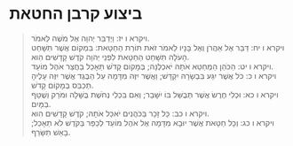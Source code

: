 # ביצוע קרבן החטאת

> ויקרא ו יז: וַיְדַבֵּר יְהוָה אֶל מֹשֶׁה לֵּאמֹר.  
> ויקרא ו יח: דַּבֵּר אֶל אַהֲרֹן וְאֶל בָּנָיו לֵאמֹר זֹאת תּוֹרַת הַחַטָּאת:  בִּמְקוֹם אֲשֶׁר תִּשָּׁחֵט הָעֹלָה תִּשָּׁחֵט הַחַטָּאת לִפְנֵי יְהוָה קֹדֶשׁ קָדָשִׁים הִוא.  
> ויקרא ו יט: הַכֹּהֵן הַמְחַטֵּא אֹתָהּ יֹאכְלֶנָּה; בְּמָקוֹם קָדֹשׁ תֵּאָכֵל בַּחֲצַר אֹהֶל מוֹעֵד.  
> ויקרא ו כ: כֹּל אֲשֶׁר יִגַּע בִּבְשָׂרָהּ יִקְדָּשׁ; וַאֲשֶׁר יִזֶּה מִדָּמָהּ עַל הַבֶּגֶד אֲשֶׁר יִזֶּה עָלֶיהָ תְּכַבֵּס בְּמָקוֹם קָדֹשׁ.  
> ויקרא ו כא: וּכְלִי חֶרֶשׂ אֲשֶׁר תְּבֻשַּׁל בּוֹ יִשָּׁבֵר; וְאִם בִּכְלִי נְחֹשֶׁת בֻּשָּׁלָה וּמֹרַק וְשֻׁטַּף בַּמָּיִם.  
> ויקרא ו כב: כָּל זָכָר בַּכֹּהֲנִים יֹאכַל אֹתָהּ; קֹדֶשׁ קָדָשִׁים הִוא.  
> ויקרא ו כג: וְכָל חַטָּאת אֲשֶׁר יוּבָא מִדָּמָהּ אֶל אֹהֶל מוֹעֵד לְכַפֵּר בַּקֹּדֶשׁ לֹא תֵאָכֵל; בָּאֵשׁ תִּשָּׂרֵף.   
 

